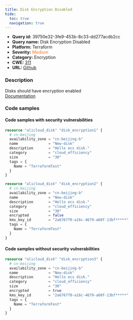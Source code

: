```yaml
---
title: Disk Encryption Disabled
hide:
  toc: true
  navigation: true
---
```


<style>
  .highlight .hll {
    background-color: #ff171742;
  }
  .md-content {
    max-width: 1100px;
    margin: 0 auto;
  }
</style>

-   **Query id:** 39750e32-3fe9-453b-8c33-dd277acdb2cc
-   **Query name:** Disk Encryption Disabled
-   **Platform:** Terraform
-   **Severity:** <span style="color:#ff7213">Medium</span>
-   **Category:** Encryption
-   **CWE:** <a href="https://cwe.mitre.org/data/definitions/311.html" onclick="newWindowOpenerSafe(event, 'https://cwe.mitre.org/data/definitions/311.html')">311</a>
-   **URL:** [Github](https://github.com/Checkmarx/kics/tree/master/assets/queries/terraform/alicloud/disk_encryption_disabled)

### Description
Disks should have encryption enabled<br>
[Documentation](https://registry.terraform.io/providers/aliyun/alicloud/latest/docs/resources/disk#encrypted)

### Code samples
#### Code samples with security vulnerabilities
```tf title="Positive test num. 1 - tf file" hl_lines="1"
resource "alicloud_disk" "disk_encryption1" {
  # cn-beijing
  availability_zone = "cn-beijing-b"
  name              = "New-disk"
  description       = "Hello ecs disk."
  category          = "cloud_efficiency"
  size              = "30"
  tags = {
    Name = "TerraformTest"
  }
}


```
```tf title="Positive test num. 2 - tf file" hl_lines="8"
resource "alicloud_disk" "disk_encryption2" {
  # cn-beijing
  availability_zone = "cn-beijing-b"
  name              = "New-disk"
  description       = "Hello ecs disk."
  category          = "cloud_efficiency"
  size              = "30"
  encrypted         = false
  kms_key_id        = "2a6767f0-a16c-4679-a60f-13bf*****"
  tags = {
    Name = "TerraformTest"
  }
}

```


#### Code samples without security vulnerabilities
```tf title="Negative test num. 1 - tf file"
resource "alicloud_disk" "disk_encryption3" {
  # cn-beijing
  availability_zone = "cn-beijing-b"
  name              = "New-disk"
  description       = "Hello ecs disk."
  category          = "cloud_efficiency"
  size              = "30"
  encrypted         = true
  kms_key_id        = "2a6767f0-a16c-4679-a60f-13bf*****"
  tags = {
    Name = "TerraformTest"
  }
}

```
